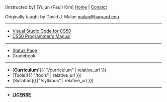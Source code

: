 [Instructed by]
[Yujun (Paul) Kim]
[Home](https://paulkim.me) | [Conatct](mailto://ykim@fultonscienceacademy.org)

Originally taught by
David J. Malan
malan@harvard.edu

***

* [Visual Studio Code for CS50](https://code.cs50.io/)
* [CS50 Programmer's Manual](https://man.cs50.io/)

***

* [Status Page](https://cs50.statuspage.io/)
* Gradebook

***

* [**Curriculum**]({{ "/curriculum" | relative_url }})
* [Tools]({{ "/tools" | relative_url }})
* [Syllabus]({{"/syllabus" | relative_url }})

***

* [**LICENSE**](https://cs50.harvard.edu/x/2023/license/)